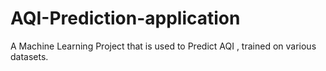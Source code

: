 # AQI-Prediction-application
A Machine Learning Project that is used to Predict AQI , trained on various datasets.
